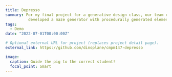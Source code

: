 ```yaml
---
title: Depresso
summary: For my final project for a generative design class, our team of 3 game design students
          developed a maze generator with procedurally generated elements.
tags:
  - Demo
date: "2022-07-01T00:00:00Z"

# Optional external URL for project (replaces project detail page).
external_link: https://github.com/dinoplane/cmpm147-depresso

image:
  caption: Guide the pig to the correct student!
  focal_point: Smart
---
```

